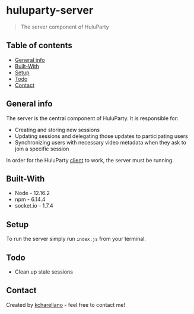 # huluparty-server
> The server component of HuluParty

## Table of contents
* [General info](#general-info)
* [Built-With](#built-with)
* [Setup](#setup)
* [Todo](#todo)
* [Contact](#contact)

## General info
The server is the central component of HuluParty. It is responsible for:
* Creating and storing new sessions
* Updating sessions and delegating those updates to participating users
* Synchronizing users with necessary video metadata when they ask to join a specific session

In order for the HuluParty [client](https://github.com/kcharellano/huluparty-client) to work, the server must be running.  

## Built-With
* Node - 12.16.2
* npm - 6.14.4
* socket.io - 1.7.4

## Setup
To run the server simply run `index.js` from your terminal.

## Todo
* Clean up stale sessions

## Contact
Created by [kcharellano](https://www.linkedin.com/in/kcharellano/) - feel free to contact me!